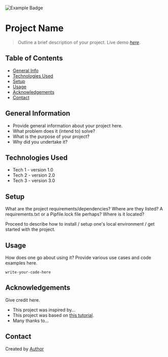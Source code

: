 ![Example Badge](https://github.com/Lord-of-the-Repos/ninjas-reusable-workflows-resources/blob/ninjas-readme-best-practices/main/example_badge.svg)
# Project Name
> Outline a brief description of your project.
> Live demo [_here_](https://www.example.com). <!-- If you have the project hosted somewhere, include the link here. -->

## Table of Contents
* [General Info](#general-information)
* [Technologies Used](#technologies-used)
* [Setup](#setup)
* [Usage](#usage)
* [Acknowledgements](#acknowledgements)
* [Contact](#contact)

## General Information
- Provide general information about your project here.
- What problem does it (intend to) solve?
- What is the purpose of your project?
- Why did you undertake it?
<!-- You don't have to answer all the questions - just the ones relevant to your project. -->


## Technologies Used
- Tech 1 - version 1.0
- Tech 2 - version 2.0
- Tech 3 - version 3.0

## Setup
What are the project requirements/dependencies? Where are they listed? A requirements.txt or a Pipfile.lock file perhaps? Where is it located?

Proceed to describe how to install / setup one's local environment / get started with the project.


## Usage
How does one go about using it?
Provide various use cases and code examples here.

`write-your-code-here`

## Acknowledgements
Give credit here.
- This project was inspired by...
- This project was based on [this tutorial](https://www.example.com).
- Many thanks to...


## Contact
Created by [Author](https://github.com/PTBXXXXX_PTI)

<!-- You don't have to include all sections - just the one's relevant to your project -->

<!-- This README is modified from ritaly's example: https://github.com/ritaly/README-cheatsheet -->
